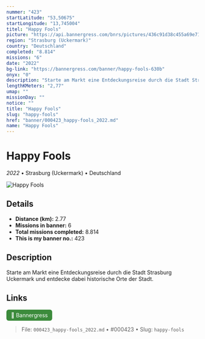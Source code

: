 ```yaml
---
nummer: "423"
startLatitude: "53,50675"
startLongitude: "13,745004"
titel: "Happy Fools"
picture: "https://api.bannergress.com/bnrs/pictures/436c91d38c455a69e7165cf0cfa5db2a"
region: "Strasburg (Uckermark)"
country: "Deutschland"
completed: "8.814"
missions: "6"
date: "2022"
bg-link: "https://bannergress.com/banner/happy-fools-630b"
onyx: "0"
description: "Starte am Markt eine Entdeckungsreise durch die Stadt Strasburg Uckermark und entdecke dabei historische Orte der Stadt."
lengthKMeters: "2,77"
umap: ""
missionDay: ""
notice: ""
title: "Happy Fools"
slug: "happy-fools"
href: "banner/000423_happy-fools_2022.md"
name: "Happy Fools"
---
```

# Happy Fools

*2022* • Strasburg (Uckermark) • Deutschland

![Happy Fools](https://api.bannergress.com/bnrs/pictures/436c91d38c455a69e7165cf0cfa5db2a)



## Details
- **Distance (km):** 2.77
- **Missions in banner:** 6
- **Total missions completed:** 8.814
- **This is my banner no.:** 423



## Description
Starte am Markt eine Entdeckungsreise durch die Stadt Strasburg Uckermark und entdecke dabei historische Orte der Stadt.



## Links
<a href="https://bannergress.com/banner/happy-fools-630b" target="_blank" style="display:inline-block;margin-right:8px;padding:6px 12px;background:#3c8b3c;color:#fff;text-decoration:none;border-radius:6px;">🔗 Bannergress</a>



> File: `000423_happy-fools_2022.md` • #000423 • Slug: `happy-fools`
